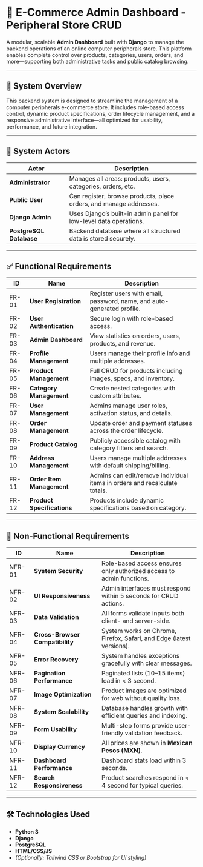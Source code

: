 # 🛒 E-Commerce Admin Dashboard - Peripheral Store CRUD

A modular, scalable **Admin Dashboard** built with **Django** to manage the backend operations of an online computer peripherals store. This platform enables complete control over products, categories, users, orders, and more—supporting both administrative tasks and public catalog browsing.

---
## 📌 System Overview

This backend system is designed to streamline the management of a computer peripherals e-commerce store. It includes role-based access control, dynamic product specifications, order lifecycle management, and a responsive administrative interface—all optimized for usability, performance, and future integration.

---

## 👥 System Actors

| Actor                | Description                                                                 |
|---------------------|-----------------------------------------------------------------------------|
| **Administrator**    | Manages all areas: products, users, categories, orders, etc.                |
| **Public User**      | Can register, browse products, place orders, and manage addresses.          |
| **Django Admin**     | Uses Django’s built-in admin panel for low-level data operations.           |
| **PostgreSQL Database** | Backend database where all structured data is stored securely.           |
---

## ✅ Functional Requirements

| ID      | Name                      | Description                                                                                 |
|---------|---------------------------|---------------------------------------------------------------------------------------------|
| FR-01   | **User Registration**     | Register users with email, password, name, and auto-generated profile.                     |
| FR-02   | **User Authentication**   | Secure login with role-based access.                                                       |
| FR-03   | **Admin Dashboard**       | View statistics on orders, users, products, and revenue.                                   |
| FR-04   | **Profile Management**    | Users manage their profile info and multiple addresses.                                    |
| FR-05   | **Product Management**    | Full CRUD for products including images, specs, and inventory.                             |
| FR-06   | **Category Management**   | Create nested categories with custom attributes.                                            |
| FR-07   | **User Management**       | Admins manage user roles, activation status, and details.                                  |
| FR-08   | **Order Management**      | Update order and payment statuses across the order lifecycle.                              |
| FR-09   | **Product Catalog**       | Publicly accessible catalog with category filters and search.                              |
| FR-10   | **Address Management**    | Users manage multiple addresses with default shipping/billing.                             |
| FR-11   | **Order Item Management** | Admins can edit/remove individual items in orders and recalculate totals.                  |
| FR-12   | **Product Specifications**| Products include dynamic specifications based on category.                                 |

---

## 🚀 Non-Functional Requirements

| ID      | Name                       | Description                                                                                 |
|---------|----------------------------|---------------------------------------------------------------------------------------------|
| NFR-01  | **System Security**        | Role-based access ensures only authorized access to admin functions.                       |
| NFR-02  | **UI Responsiveness**      | Admin interfaces must respond within 5 seconds for CRUD actions.                           |
| NFR-03  | **Data Validation**        | All forms validate inputs both client- and server-side.                                    |
| NFR-04  | **Cross-Browser Compatibility** | System works on Chrome, Firefox, Safari, and Edge (latest versions).               |
| NFR-05  | **Error Recovery**         | System handles exceptions gracefully with clear messages.                                  |
| NFR-06  | **Pagination Performance** | Paginated lists (10–15 items) load in < 3 second.                                           |
| NFR-07  | **Image Optimization**     | Product images are optimized for web without quality loss.                                 |
| NFR-08  | **System Scalability**     | Database handles growth with efficient queries and indexing.                               |
| NFR-09  | **Form Usability**         | Multi-step forms provide user-friendly validation feedback.                                |
| NFR-10  | **Display Currency**       | All prices are shown in **Mexican Pesos (MXN)**.                                           |
| NFR-11  | **Dashboard Performance**  | Dashboard stats load within 3 seconds.                                                     |
| NFR-12  | **Search Responsiveness**  | Product searches respond in < 4 second for typical queries.                                |

---

## 🛠️ Technologies Used

- **Python 3**
- **Django**
- **PostgreSQL**
- **HTML/CSS/JS**
- *(Optionally: Tailwind CSS or Bootstrap for UI styling)*
